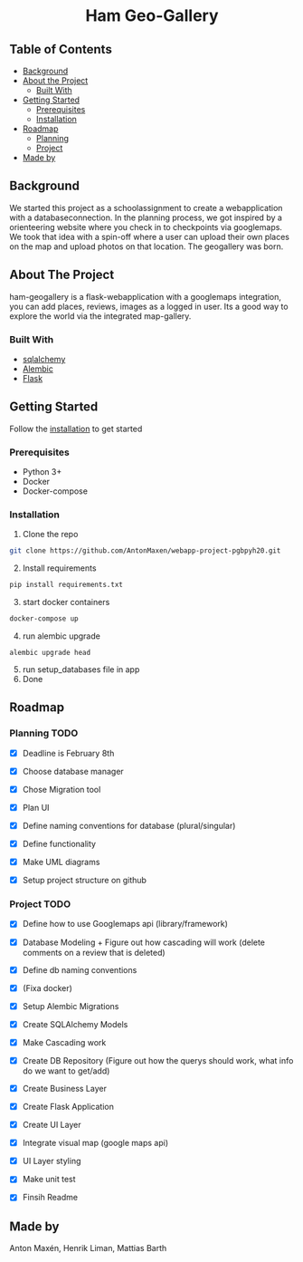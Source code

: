 <center><h1>Ham Geo-Gallery</h1></center>
<!-- TABLE OF CONTENTS -->

<!--ts-->
## Table of Contents ##
* [Background](#background)
* [About the Project](#about-the-project)
  * [Built With](#built-with)
* [Getting Started](#getting-started)
  * [Prerequisites](#prerequisites)
  * [Installation](#installation)
* [Roadmap](#roadmap)
  * [Planning](#planning-todo)
  * [Project](#project-todo)
* [Made by](#made-by)
<!--te-->

## Background ##
We started this project as a schoolassignment to create a webapplication with a databaseconnection. In the planning process, we got inspired by a orienteering website where you check in to checkpoints via googlemaps. We took that idea with a spin-off where a user can upload their own places on the map and upload photos on that location. The geogallery was born.


<!-- ABOUT THE PROJECT -->
## About The Project
ham-geogallery is a flask-webapplication with a googlemaps integration, you can add places, reviews, images as a logged in user. Its a good way to explore the world via the integrated map-gallery.


### Built With
* [sqlalchemy](https://www.sqlalchemy.org/)
* [Alembic](https://alembic.sqlalchemy.org/en/latest/)
* [Flask](https://flask.palletsprojects.com/en/1.1.x/)


<!-- GETTING STARTED -->
## Getting Started

Follow the [installation](#installation) to get started

### Prerequisites

* Python 3+
* Docker
* Docker-compose

### Installation

1. Clone the repo
```sh
git clone https://github.com/AntonMaxen/webapp-project-pgbpyh20.git
```
2. Install requirements
```sh
pip install requirements.txt 
```
3. start docker containers
```sh
docker-compose up
```
4. run alembic upgrade
```
alembic upgrade head
```
5. run setup_databases file in app
6. Done

## Roadmap

### Planning TODO
 - [x] Deadline is February 8th
 - [x] Choose database manager
 - [x] Chose Migration tool
 - [x] Plan UI
 - [x] Define naming conventions for database (plural/singular)
 - [x] Define functionality
 - [x] Make UML diagrams
 - [x] Setup project structure on github
 
 
 ### Project TODO
 - [x] Define how to use Googlemaps api (library/framework)
 - [x] Database Modeling + Figure out how cascading will work (delete comments on a review that is deleted)
 - [x] Define db naming conventions
 - [x] (Fixa docker)
 - [x] Setup Alembic Migrations
 - [x] Create SQLAlchemy Models
 - [x] Make Cascading work
 - [x] Create DB Repository (Figure out how the querys should work, what info do we want to get/add)
 - [x] Create Business Layer
 - [x] Create Flask Application
 - [x] Create UI Layer
 - [x] Integrate visual map (google maps api)
 - [x] UI Layer styling
 - [x] Make unit test
 - [x] Finsih Readme


## Made by
Anton Maxén, Henrik Liman, Mattias Barth
